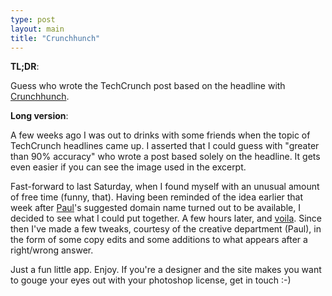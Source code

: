 ```yaml
---
type: post
layout: main
title: "Crunchhunch"
---
```

**TL;DR**: 

Guess who wrote the TechCrunch post based on the headline with
[Crunchhunch](http://crunchhunch.com).

**Long version**: 

A few weeks ago I was out to drinks with some friends when the topic of
TechCrunch headlines came up. I asserted that I could guess with "greater than
90% accuracy" who wrote a post based solely on the headline. It gets even
easier if you can see the image used in the excerpt.

Fast-forward to last Saturday, when I found myself with an unusual amount of
free time (funny, that). Having been reminded of the idea earlier that week
after [Paul](http://www.paulcarr.com)'s suggested domain name turned out to be
available, I decided to see what I could put together. A few hours later, and
[voila](http://crunchhunch.com). Since then I've made a few tweaks, courtesy
of the creative department (Paul), in the form of some copy edits and some
additions to what appears after a right/wrong answer.

Just a fun little app. Enjoy. If you're a designer and the site makes you want
to gouge your eyes out with your photoshop license, get in touch :-)

